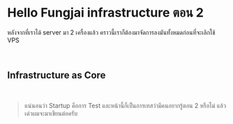 Hello Fungjai infrastructure ตอน 2
==================================

หลังจากที่เราได้ server มา 2 เครื่องแล้ว คราวนี้เราก็ต้องมาจัดการลงมันทั้งหมดก่อนที่จะเลิกใช้ VPS

 

Infrastructure as Core
----------------------

 

>     
>   แน่นอนว่า Startup คือการ Test และหน้านี้ก็เป็นการเทสว่ามีคนอยากรู้ตอน 2 หรือไม่
>   แล้วเด๋วผมจะมาเขียนต่อครับ
